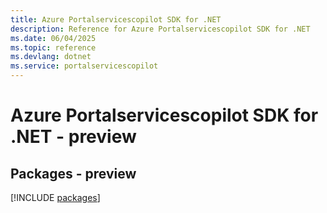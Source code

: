```yaml
---
title: Azure Portalservicescopilot SDK for .NET
description: Reference for Azure Portalservicescopilot SDK for .NET
ms.date: 06/04/2025
ms.topic: reference
ms.devlang: dotnet
ms.service: portalservicescopilot
---
```

# Azure Portalservicescopilot SDK for .NET - preview
## Packages - preview
[!INCLUDE [packages](portalservicescopilot-index.md)]